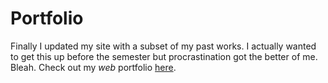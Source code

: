 Portfolio
==

Finally I updated my site with a subset of my past works. I actually wanted to get this up before the semester but procrastination got the better of me. Bleah. Check out my *web* portfolio [here](#portfolio).